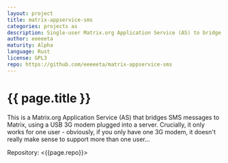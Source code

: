 ```yaml
---
layout: project
title: matrix-appservice-sms
categories: projects as
description: Single-user Matrix.org Application Service (AS) to bridge SMSes to the Matrix network!
author: eeeeeta
maturity: Alpha
language: Rust
license: GPL3
repo: https://github.com/eeeeeta/matrix-appservice-sms
---
```


# {{ page.title }}
This is a Matrix.org Application Service (AS) that bridges SMS messages to Matrix, using a USB 3G modem plugged into a server. Crucially, it only works for one user - obviously, if you only have one 3G modem, it doesn't really make sense to support more than one user...

Repository: <{{page.repo}}>
